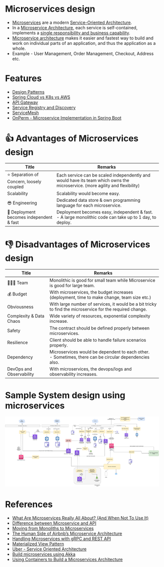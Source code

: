 # Microservices design
- [Microservices](https://microservices.io/index.html) are a modern [Service-Oriented Architecture](https://www.geeksforgeeks.org/service-oriented-architecture/).
- In a [Microservice Architecture](), each service is self-contained, implements a [single responsibility and business capability](https://github.com/Anshul619/LLD-OOPs-Design-Patterns/tree/main/DomainDrivenDevelopment/Readme.md).
- [Microservice architecture]() makes it easier and fastest way to build and work on individual parts of an application, and thus the application as a whole.
- Example - User Management, Order Management, Checkout, Address etc.

# Features
- [Design Patterns](3_DesignPatterns/Readme.md)
- [Spring Cloud vs K8s vs AWS](SpringCloudVsK8sVsAWS.md)
- [API Gateway](1_APIGateway/Readme.md)
- [Service Registry and Discovery](2_ServiceRegistry&Discovery/Readme.md)
- [ServiceMesh](ServiceMesh.md)
- [OnPerm - Microservice Implementation in Spring Boot](https://github.com/Anshul619/Programming-Languages/tree/main/1_Java/SpringBootAndMicroServices/Readme.md)

# :thumbsup: Advantages of Microservices design

| Title                                          | Remarks                                                                                                                      |
|------------------------------------------------|------------------------------------------------------------------------------------------------------------------------------|
| :star: Separation of Concern, loosely coupled  | Each service can be scaled independently and would have its team which owns the microservice. (more agility and flexibility) |
| Scalability                                    | Scalability would become easy.                                                                                               |
| :sunglasses: Engineering                       | Dedicated data store & own programming language for each microservice.                                                       |
| :rocket: Deployment becomes independent & fast | Deployment becomes easy, independent & fast.<br/>- A large monolithic code can take up to 1 day, to deploy.                  |

# :thumbsdown: Disadvantages of Microservices design

| Title                       | Remarks                                                                                                    |
|-----------------------------|------------------------------------------------------------------------------------------------------------|
| :family_man_woman_boy: Team | Monolithic is good for small team while Microservice is good for large team.                               |
| :moneybag: Budget           | With microservices, the budget increases (deployment, time to make change, team size etc.)                 |
| Obviousness                 | With large number of services, it would be a bit tricky to find the microservice for the required change.  |
| Complexity & Data Chaos     | Wide variety of resources, exponential complexity increase.                                                |
| Safety                      | The contract should be defined properly between microservices.                                             |
| Resilience                  | Client should be able to handle failure scenarios properly.                                                |
| Dependency                  | Microservices would be dependent to each other. <br/>- Sometimes, there can be circular dependencies also. |
| DevOps and Observability    | With microservices, the devops/logs and observability increases.                                           |

# Sample System design using microservices

![](../0_UseCaseDesigns/FoodOrderingZomatoSwiggy/HLDFoodOrderingSystem.drawio.png)

# References
- [What Are Microservices Really All About? (And When Not To Use It)](https://www.youtube.com/watch?v=lTAcCNbJ7KE)
- [Difference between Microservice and API](https://www.geeksforgeeks.org/difference-between-microservice-and-api/)
- [Moving from Monoliths to Microservices](https://www.youtube.com/watch?v=rckfN7xFig0&list=PLMCXHnjXnTnvo6alSjVkgxV-VH6EPyvoX&index=34)
- [The Human Side of Airbnb’s Microservice Architecture](https://www.infoq.com/presentations/airbnb-culture-soa/)
- [Handling Microservices with gRPC and REST API](https://fonradar.medium.com/ali-okan-kara-a3d0b61610d)
- [Materialized View Pattern](https://medium.com/design-microservices-architecture-with-patterns/materialized-view-pattern-f29ea249f8f8)
- [Uber - Service Oriented Architecture](https://eng.uber.com/service-oriented-architecture/)
- [Build microservices using Akka](https://developer.lightbend.com/docs/akka-guide/microservices-tutorial/index.html)
- [Using Containers to Build a Microservices Architecture](https://medium.com/aws-activate-startup-blog/using-containers-to-build-a-microservices-architecture-6e1b8bacb7d1)